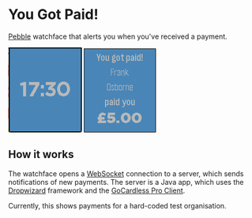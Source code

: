 # You Got Paid!

[Pebble](https://www.getpebble.com) watchface that alerts you when you've received a payment.

![Time](https://raw.githubusercontent.com/matt-thomson/you-got-paid/master/screenshots/time.png)
![Paid](https://raw.githubusercontent.com/matt-thomson/you-got-paid/master/screenshots/paid.png)

## How it works

The watchface opens a [WebSocket](https://en.wikipedia.org/wiki/WebSocket) connection to a server, which sends notifications of new payments.  The server is a Java app, which uses the [Dropwizard](https://dropwizard.io) framework and the [GoCardless Pro Client](https://www.github.com/gocardless/gocardless-pro-java).

Currently, this shows payments for a hard-coded test organisation.
